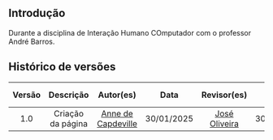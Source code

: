 <!--O planejamento dos recursos e das entregas (cronograma planejado e executado)-->

## Introdução

Durante a disciplina de Interação Humano COmputador com o professor André Barros.

## Histórico de versões

| Versão |     Descrição     |                     Autor(es)                      |    Data    |                 Revisor(es)                  | Data de revisão |
| :----: | :---------------: | :------------------------------------------------: | :--------: | :------------------------------------------: | :-------------: |
|  1.0   | Criação da página | [Anne de Capdeville](https://github.com/nanecapde) | 30/01/2025 | [José Oliveira](https://github.com/jose1277) |   30/01/2025    |
